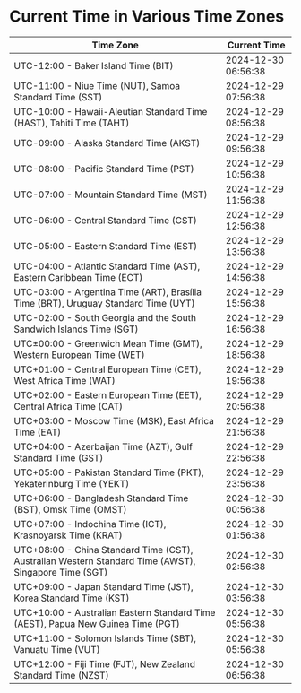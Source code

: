 # Current Time in Various Time Zones

| Time Zone | Current Time |
|-----------|--------------|
| UTC-12:00 - Baker Island Time (BIT) | 2024-12-30 06:56:38 |
| UTC-11:00 - Niue Time (NUT), Samoa Standard Time (SST) | 2024-12-29 07:56:38 |
| UTC-10:00 - Hawaii-Aleutian Standard Time (HAST), Tahiti Time (TAHT) | 2024-12-29 08:56:38 |
| UTC-09:00 - Alaska Standard Time (AKST) | 2024-12-29 09:56:38 |
| UTC-08:00 - Pacific Standard Time (PST) | 2024-12-29 10:56:38 |
| UTC-07:00 - Mountain Standard Time (MST) | 2024-12-29 11:56:38 |
| UTC-06:00 - Central Standard Time (CST) | 2024-12-29 12:56:38 |
| UTC-05:00 - Eastern Standard Time (EST) | 2024-12-29 13:56:38 |
| UTC-04:00 - Atlantic Standard Time (AST), Eastern Caribbean Time (ECT) | 2024-12-29 14:56:38 |
| UTC-03:00 - Argentina Time (ART), Brasília Time (BRT), Uruguay Standard Time (UYT) | 2024-12-29 15:56:38 |
| UTC-02:00 - South Georgia and the South Sandwich Islands Time (SGT) | 2024-12-29 16:56:38 |
| UTC±00:00 - Greenwich Mean Time (GMT), Western European Time (WET) | 2024-12-29 18:56:38 |
| UTC+01:00 - Central European Time (CET), West Africa Time (WAT) | 2024-12-29 19:56:38 |
| UTC+02:00 - Eastern European Time (EET), Central Africa Time (CAT) | 2024-12-29 20:56:38 |
| UTC+03:00 - Moscow Time (MSK), East Africa Time (EAT) | 2024-12-29 21:56:38 |
| UTC+04:00 - Azerbaijan Time (AZT), Gulf Standard Time (GST) | 2024-12-29 22:56:38 |
| UTC+05:00 - Pakistan Standard Time (PKT), Yekaterinburg Time (YEKT) | 2024-12-29 23:56:38 |
| UTC+06:00 - Bangladesh Standard Time (BST), Omsk Time (OMST) | 2024-12-30 00:56:38 |
| UTC+07:00 - Indochina Time (ICT), Krasnoyarsk Time (KRAT) | 2024-12-30 01:56:38 |
| UTC+08:00 - China Standard Time (CST), Australian Western Standard Time (AWST), Singapore Time (SGT) | 2024-12-30 02:56:38 |
| UTC+09:00 - Japan Standard Time (JST), Korea Standard Time (KST) | 2024-12-30 03:56:38 |
| UTC+10:00 - Australian Eastern Standard Time (AEST), Papua New Guinea Time (PGT) | 2024-12-30 05:56:38 |
| UTC+11:00 - Solomon Islands Time (SBT), Vanuatu Time (VUT) | 2024-12-30 05:56:38 |
| UTC+12:00 - Fiji Time (FJT), New Zealand Standard Time (NZST) | 2024-12-30 06:56:38 |

